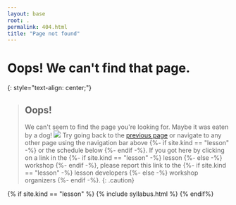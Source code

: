 ```yaml
---
layout: base
root: .
permalink: 404.html
title: "Page not found"
---
```


# Oops! We can't find that page.
{: style="text-align: center;"}

> ## Oops!
>
> We can't seem to find the page you're looking for.
> Maybe it was eaten by a dog!
> ![](../fig/helles-hund.jpg) 
> Try going back to the <a href="javascript:history.back()">previous page</a> or
> navigate to any other page using the navigation bar above
> {%- if site.kind == "lesson" -%} or the schedule below {%- endif -%}.
> If you got here by clicking on a link in the
> {%- if site.kind == "lesson" -%} lesson {%- else -%} workshop {%- endif -%},
> please report this link to the
> {%- if site.kind == "lesson" -%} lesson developers {%- else -%} workshop organizers {%- endif -%}.
{: .caution}

{% if site.kind == "lesson" %}
  {% include syllabus.html %}
{% endif%}
